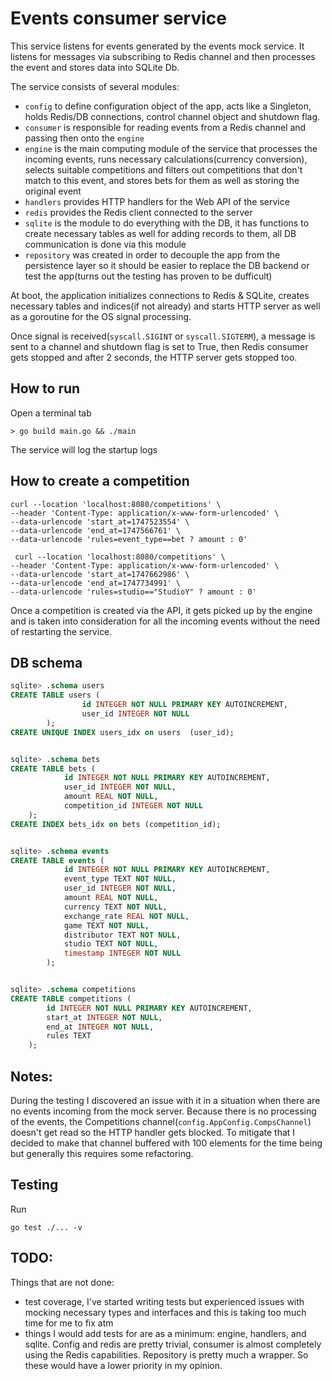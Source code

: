 # Events consumer service

This service listens for events generated by the events mock service.
It listens for messages via subscribing to Redis channel and then processes the event and stores data into SQLite Db.

The service consists of several modules:
- `config` to define configuration object of the app, acts like a Singleton, holds Redis/DB connections, control channel object and shutdown flag.
- `consumer` is responsible for reading events from a Redis channel and passing then onto the `engine`
- `engine` is the main computing module of the service that processes the incoming events, runs necessary  calculations(currency conversion), selects suitable competitions and filters out competitions that don't match to this event, and stores bets for them as well as storing the original event
- `handlers` provides HTTP handlers for the Web API of the service
- `redis` provides the Redis client connected to the server
- `sqlite` is the module to do everything with the DB, it has functions to create necessary tables as well for adding records to them, all DB communication is done via this module
- `repository` was created in order to decouple the app from the persistence layer so it should be easier to replace the DB backend or test the app(turns out the testing has proven to be dufficult)

At boot, the application initializes connections to Redis & SQLite, creates necessary tables and indices(if not already) and starts HTTP server as well as a goroutine for the OS signal processing.

Once signal is received(`syscall.SIGINT` or `syscall.SIGTERM`), a message is sent to a channel and shutdown flag is set to True, then Redis consumer gets stopped and after 2 seconds, the HTTP server gets stopped too.

## How to run
Open a terminal tab
```
> go build main.go && ./main
```
The service will log the startup logs

## How to create a competition

```curl
curl --location 'localhost:8080/competitions' \
--header 'Content-Type: application/x-www-form-urlencoded' \
--data-urlencode 'start_at=1747523554' \
--data-urlencode 'end_at=1747566761' \
--data-urlencode 'rules=event_type==bet ? amount : 0'
```

```
 curl --location 'localhost:8080/competitions' \
--header 'Content-Type: application/x-www-form-urlencoded' \
--data-urlencode 'start_at=1747662986' \
--data-urlencode 'end_at=1747734991' \
--data-urlencode 'rules=studio=="StudioY" ? amount : 0'
```

Once a competition is created via the API, it gets picked up by the engine and is taken into consideration for all the incoming events without the need of restarting the service.

## DB schema

```SQL
sqlite> .schema users
CREATE TABLE users (
				id INTEGER NOT NULL PRIMARY KEY AUTOINCREMENT,
				user_id INTEGER NOT NULL
		);
CREATE UNIQUE INDEX users_idx on users  (user_id);


sqlite> .schema bets
CREATE TABLE bets (
			id INTEGER NOT NULL PRIMARY KEY AUTOINCREMENT,
			user_id INTEGER NOT NULL,
			amount REAL NOT NULL,
			competition_id INTEGER NOT NULL
    );
CREATE INDEX bets_idx on bets (competition_id);


sqlite> .schema events
CREATE TABLE events (
			id INTEGER NOT NULL PRIMARY KEY AUTOINCREMENT,
			event_type TEXT NOT NULL,
			user_id INTEGER NOT NULL,
			amount REAL NOT NULL,
			currency TEXT NOT NULL,
			exchange_rate REAL NOT NULL,
			game TEXT NOT NULL,
			distributor TEXT NOT NULL,
			studio TEXT NOT NULL,
			timestamp INTEGER NOT NULL
		);


sqlite> .schema competitions
CREATE TABLE competitions (
        id INTEGER NOT NULL PRIMARY KEY AUTOINCREMENT,
		start_at INTEGER NOT NULL,
		end_at INTEGER NOT NULL,
		rules TEXT
    );
```


## Notes:
During the testing I discovered an issue with it in a situation when there are no events incoming from the mock server. Because there is no processing of the events, the Competitions channel(`config.AppConfig.CompsChannel`) doesn't get read so the HTTP handler gets blocked. To mitigate that I decided to make that channel buffered with 100 elements for the time being but generally this requires some refactoring.


## Testing
Run
```
go test ./... -v
```

## TODO:
Things that are not done:
- test coverage, I've started writing tests but experienced issues with mocking necessary types and interfaces and this is taking too much time for me to fix atm
- things I would add tests for are as a minimum: engine, handlers, and sqlite. Config and redis are pretty trivial, consumer is almost completely using the Redis capabilities. Repository is pretty much a wrapper. So these would have a lower priority in my opinion.

